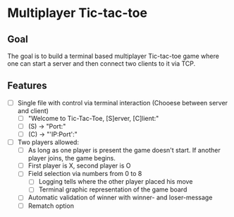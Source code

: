 # Multiplayer Tic-tac-toe

## Goal
The goal is to build a terminal based multiplayer Tic-tac-toe game where one can start a server and then connect two clients to it via TCP.

## Features
- [ ] Single file with control via terminal interaction (Chooese between server and client)
    - [ ] "Welcome to Tic-Tac-Toe, [S]erver, [C]lient:"
    - [ ] (S) -> "Port:"
    - [ ] (C) -> "'IP:Port':"
- [ ] Two players allowed:
    - [ ] As long as one player is present the game doesn't start. If another player joins, the game begins.
    - [ ] First player is X, second player is O
    - [ ] Field selection via numbers from 0 to 8
        - [ ] Logging tells where the other player placed his move
        - [ ] Terminal graphic representation of the game board
    - [ ] Automatic validation of winner with winner- and loser-message
    - [ ] Rematch option
